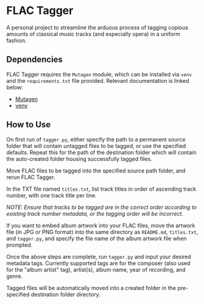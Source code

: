 # FLAC Tagger

A personal project to streamline the arduous process of tagging copious
amounts of classical music tracks (and especially opera) in a uniform fashion.

## Dependencies

FLAC Tagger requires the `Mutagen` module, which can be installed via `venv` and
the `requirements.txt` file provided. Relevant documentation is linked below:

- [Mutagen](https://pypi.org/project/mutagen/)
- [venv](https://docs.python.org/3/library/venv.html)

## How to Use

On first run of `tagger.py`, either specify the path to a permanent source
folder that will contain untagged files to be tagged, or use the specified
defaults. Repeat this for the path of the destination folder which will
contain the auto-created folder housing successfully tagged files.

Move FLAC files to be tagged into the specified source path folder, and
rerun FLAC Tagger.

In the TXT file named `titles.txt`, list track titles in order of ascending
track number, with one track title per line.

*NOTE: Ensure that tracks to be tagged are in the correct order according to
existing track number metadata, or the tagging order will be incorrect.*

If you want to embed album artwork into your FLAC files, move the artwork
file (in JPG or PNG format) into the same directory as `README.md`,
`titles.txt`, and `tagger.py`, and specify the file name of the album artwork
file when prompted.

Once the above steps are complete, run `tagger.py` and input your desired
metadata tags. Currently supported tags are for the composer (also used for
the "album artist" tag), artist(s), album name, year of recording, and genre.

Tagged files will be automatically moved into a created folder in the
pre-specified destination folder directory.